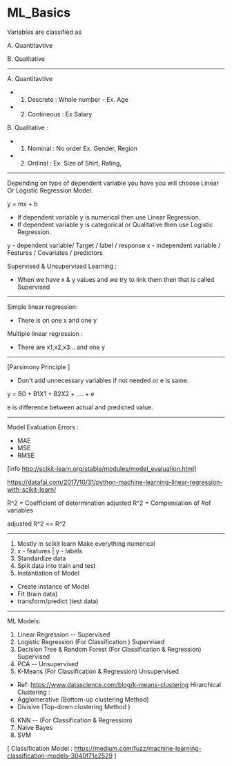 # ML_Basics


Variables are classified as

A. Quantitavtive 

B. Qualitative 

---------------
A. Quantitavtive 
- 1. Descrete : Whole number - Ex. Age
- 2. Contineous : Ex Salary

B. Qualitative :
- 1. Nominal : No order  Ex. Gender, Region
- 2. Ordinal : Ex. Size of Shirt, Rating,
---------------
Depending on type of dependent variable you have you will choose Linear Or Logistic Regression Model.

y = mx + b

- If dependent variable y is numerical then use Linear Regression.
- If dependent variable y is categorical or Qualitative then use Logistic Regression.

y - dependent variable/ Target / label / response
x - independent variable / Features / Covariates / predictors

Supervised & Unsupervised Learning :
- When we have x & y values and we try to link them then that is called Supervised 

---------------
Simple linear regression:
- There is on one x and one y

Multiple linear regression :
- There are x1,x2,x3... and one y 
---------------

[Parsimony Principle ]

- Don't add unnecessary variables if not needed or e is same.

y = B0 + B1X1 + B2X2 + .... + e

e is difference between actual and predicted value.

---------------
Model Evaluation Errors :
- MAE
- MSE
- RMSE

[info http://scikit-learn.org/stable/modules/model_evaluation.html]

https://datafai.com/2017/10/31/python-machine-learning-linear-regression-with-scikit-learn/

R^2 =  Coefficient of determination 
adjusted R^2 = Compensation of #of variables

adjusted R^2 <= R^2

---------------

1. Mostly in scikit learn Make everything numerical 
2. x - features | y - labels
3. Standardize data
4. Split data into train and test 
5. Instantiation of Model
- Create instance of Model
- Fit (train data)
- transform/predict (test data)
---------------

ML Models:

1. Linear Regression -- Supervised
2. Logistic Regression (For Classification ) Supervised
3. Decision Tree & Random Forest (For Classification & Regression) Supervised
4. PCA -- Unsupervised
5. K-Means (For Classification & Regression) Unsupervised
- Ref: https://www.datascience.com/blog/k-means-clustering
Hirarchical Clustering :
- Agglomerative (Bottom-up clustering Method)
- Divisive (Top-down clustering Method )

6. KNN -- (For Classification & Regression)
7. Naive Bayes
8. SVM

[ Classification Model : https://medium.com/fuzz/machine-learning-classification-models-3040f71e2529 ]

